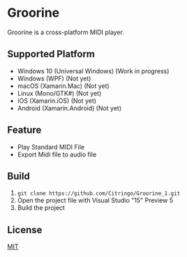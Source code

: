 # Groorine

Groorine is a cross-platform MIDI player.

## Supported Platform

- Windows 10 (Universal Windows) (Work in progress)
- Windows (WPF) (Not yet)
- macOS (Xamarin.Mac) (Not yet)
- Linux (Mono/GTK#) (Not yet)
- iOS (Xamarin.iOS) (Not yet)
- Android (Xamarin.Android) (Not yet)

## Feature
- Play Standard MIDI File
- Export Midi file to audio file

## Build
1. `git clone https://github.com/Citringo/Groorine_1.git`
1. Open the project file with Visual Studio "15" Preview 5
1. Build the project

## License
[MIT](LICENSE)
